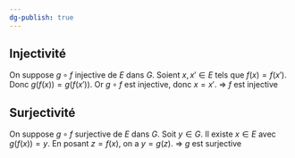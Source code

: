```yaml
---
dg-publish: true
---
```


## Injectivité

On suppose $g\circ f$ injective de $E$ dans $G$.
Soient $x,x'\in E$ tels que $f(x) = f(x')$.
Donc $g(f(x)) = g(f(x'))$.
Or $g\circ f$ est injective, donc $x=x'$.
=> $f$ est injective

## Surjectivité

On suppose $g\circ f$ surjective de $E$ dans $G$.
Soit $y\in G$. Il existe $x\in E$ avec $g(f(x))=y$.
En posant $z=f(x)$, on a $y=g(z)$.
=> $g$ est surjective
